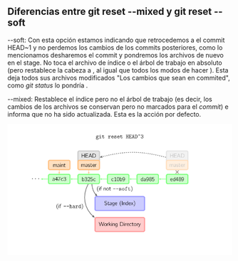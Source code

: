## Diferencias entre git reset --mixed y git reset --soft

--soft: Con esta opción estamos indicando que retrocedemos a el commit HEAD~1 y no perdemos los cambios de los commits posteriores, como lo mencionamos desharemos el commit y pondremos los archivos de nuevo en el stage.
No toca el archivo de índice o el árbol de trabajo en absoluto (pero restablece la cabeza a *<commit>* , al igual que todos los modos de hacer ). Esta deja todos sus archivos modificados "Los cambios que sean en commited", como *git status* lo pondría .

--mixed: Restablece el índice pero no el árbol de trabajo (es decir, los cambios de los archivos se conservan pero no marcados para el *commit*) e informa que no ha sido actualizada. Esta es la acción por defecto.

![alt text](https://github.com/Oswaldofm17/Diff-mixed-and-soft/blob/master/reset.png "Logo Title Text 1")
